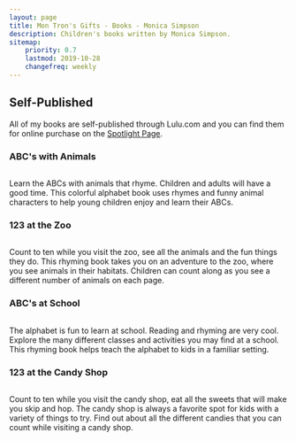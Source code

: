 ```yaml
---
layout: page
title: Mon Tron's Gifts - Books - Monica Simpson
description: Children's books written by Monica Simpson.
sitemap:
    priority: 0.7
    lastmod: 2019-10-28
    changefreq: weekly
---
```

## Self-Published

All of my books are self-published through Lulu.com and you can find them for online purchase on the [Spotlight Page](http://www.lulu.com/spotlight/MonicaSimpson).

### ABC's with Animals
<div class="box clear">
  <span class="image left"><img src="{{ site.baseurl }}/images/abcs-with-animals.png" alt="" /></span>
  <p>
  Learn the ABCs with animals that rhyme. Children and adults will have a good time. This colorful alphabet book uses rhymes and funny animal characters to help young children enjoy and learn their ABCs.
  </p>
</div>

### 123 at the Zoo
<div class="box clear">
  <span class="image left"><img src="{{ site.baseurl }}/images/123-at-the-zoo.png" alt="" /></span>
  <p>
  Count to ten while you visit the zoo, see all the animals and the fun things they do. This rhyming book takes you on an adventure to the zoo, where you see animals in their habitats. Children can count along as you see a different number of animals on each page.
  </p>
</div>

### ABC's at School
<div class="box clear">
<span class="image left"><img src="{{ site.baseurl }}/images/abcs-at-school.png" alt="" /></span>
  <p>
  The alphabet is fun to learn at school. Reading and rhyming are very cool. Explore the many different classes and activities you may find at a school. This rhyming book helps teach the alphabet to kids in a familiar setting.
  </p>
</div>

### 123 at the Candy Shop
<div class="box clear">
  <span class="image left"><img src="{{ site.baseurl }}/images/123-at-the-candyshop.png" alt="" /></span>
  <p>
  Count to ten while you visit the candy shop, eat all the sweets that will make you skip and hop. The candy shop is always a favorite spot for kids with a variety of things to try. Find out about all the different candies that you can count while visiting a candy shop.
  </p>
</div>
